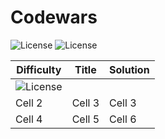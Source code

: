 # Codewars
![License](https://img.shields.io/badge/8%20kyu-E6E6E6)
![License](https://img.shields.io/badge/7%20kyu-E6E6E6)




| Difficulty | Title | Solution |
|------------|-------|----------|
| ![License](https://img.shields.io/badge/just%20the%20message-8A2BE2)
| Cell 2     |Cell 3 |  Cell 3  |
| Cell 4     |Cell 5 |  Cell 6  |
